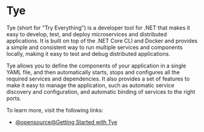 # Tye

Tye (short for "Try Everything") is a developer tool for .NET that makes it easy to develop, test, and deploy microservices and distributed applications. It is built on top of the .NET Core CLI and Docker and provides a simple and consistent way to run multiple services and components locally, making it easy to test and debug distributed applications.

Tye allows you to define the components of your application in a single YAML file, and then automatically starts, stops and configures all the required services and dependencies. It also provides a set of features to make it easy to manage the application, such as automatic service discovery and configuration, and automatic binding of services to the right ports.

To learn more, visit the following links:

- [@opensource@Getting Started with Tye](https://github.com/dotnet/tye)

